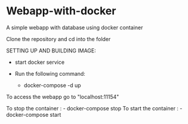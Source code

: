 # Webapp-with-docker
A simple webapp with database using docker container
 
Clone the repository and cd into the folder

SETTING UP AND BUILDING IMAGE:

  - start docker service
 
  - Run the following command:
	- docker-compose -d up

To access the webapp go to "localhost:11154"

To stop the container : 
	- docker-compose stop
To start the container :
	- docker-compose start





